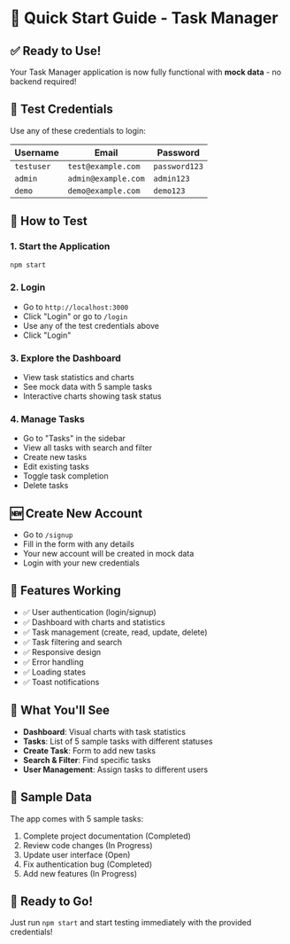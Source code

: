 # 🚀 Quick Start Guide - Task Manager

## ✅ Ready to Use!

Your Task Manager application is now fully functional with **mock data** - no backend required!

## 🔑 Test Credentials

Use any of these credentials to login:

| Username | Email | Password |
|----------|-------|----------|
| `testuser` | `test@example.com` | `password123` |
| `admin` | `admin@example.com` | `admin123` |
| `demo` | `demo@example.com` | `demo123` |

## 🎯 How to Test

### 1. Start the Application
```bash
npm start
```

### 2. Login
- Go to `http://localhost:3000`
- Click "Login" or go to `/login`
- Use any of the test credentials above
- Click "Login"

### 3. Explore the Dashboard
- View task statistics and charts
- See mock data with 5 sample tasks
- Interactive charts showing task status

### 4. Manage Tasks
- Go to "Tasks" in the sidebar
- View all tasks with search and filter
- Create new tasks
- Edit existing tasks
- Toggle task completion
- Delete tasks

## 🆕 Create New Account
- Go to `/signup`
- Fill in the form with any details
- Your new account will be created in mock data
- Login with your new credentials

## 🔧 Features Working
- ✅ User authentication (login/signup)
- ✅ Dashboard with charts and statistics
- ✅ Task management (create, read, update, delete)
- ✅ Task filtering and search
- ✅ Responsive design
- ✅ Error handling
- ✅ Loading states
- ✅ Toast notifications

## 📱 What You'll See
- **Dashboard**: Visual charts with task statistics
- **Tasks**: List of 5 sample tasks with different statuses
- **Create Task**: Form to add new tasks
- **Search & Filter**: Find specific tasks
- **User Management**: Assign tasks to different users

## 🎨 Sample Data
The app comes with 5 sample tasks:
1. Complete project documentation (Completed)
2. Review code changes (In Progress)
3. Update user interface (Open)
4. Fix authentication bug (Completed)
5. Add new features (In Progress)

## 🚀 Ready to Go!
Just run `npm start` and start testing immediately with the provided credentials!
